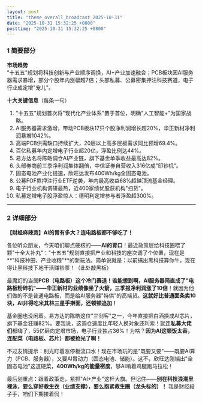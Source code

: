 ```yaml
---
layout: post
title: "theme_overall_broadcast_2025-10-31"
date: "2025-10-31 15:32:25 +0800"
posttime: "2025-10-31 15:32:25 +0800"
---
```


### 1 简要部分
**市场趋势**  
"十五五"规划将科技创新与产业顺序调换，AI+产业加速融合；PCB板块因AI服务器需求暴增，部分个股年内涨幅超7倍；头部私募、公募密集押注科技赛道，电子行业成定增"宠儿"。

**十大关键信息**（每条一句）  
1. "十五五"规划首次将"现代化产业体系"置于首位，明确"人工智能+"为国家战略。  
2. AI服务器需求激增，带动PCB板块17只个股净利润增长超20%，华正新材净利润暴增1042%。  
3. 高端PCB供需缺口持续扩大，20层以上高多层板需求同比预增69.4%。  
4. 百亿私募年内定增电子行业超20亿，浮盈比例达44%。  
5. 易方达名将陈皓调仓AI产业链，旗下基金单季收益最高达82%。  
6. 头部券商前三季净利润集体翻倍，中信证券自营收入316亿成"印钞机"。  
7. 固态电池产业化提速，欣旺达发布400Wh/kg全固态电池。  
8. 公募FOF靠押注行业ETF逆袭，年内最高收益68%超越顶流基金经理。  
9. 电子行业机构调研最热，近400家绩优股获机构"扫货"。  
10. 私募定增电子股浮盈惊人：德明利定增参与者浮盈超300%。

---

### 2 详细部分  
**【财经麻辣烫】AI的胃有多大？连电路板都不够吃了！**  

各位听众朋友，今天咱们聊点硬核的——**AI的胃口**！最近政策层给科技圈喂了颗"十全大补丸"："十五五"规划直接把产业和科技的座次调了个位置，现在是**"科技种田，产业收粮"**的新玩法。简单说就是：以前搞出黑科技算你牛，现在得让黑科技下地干活赚钞票！（此处敲黑板）

最魔幻的当属**PCB（电路板）**这个冷门赛道！谁能想到啊，AI服务器简直成了"电路板粉碎机"——华正新材的业绩像坐了火箭，三季报净利润涨了**10倍**！就因为他们做的不是普通电路板，而是给AI服务器"特供"的高端货。**这就好比普通面条卖10块，AI非得吃米其林三星手擀面，还顿顿追加！**

基金圈也没闲着。易方达的陈皓这位"三剑客"之一，今年直接把白酒换成AI芯片，旗下基金狂赚82%。要我说，这调仓速度比年轻人换对象还利索！就连**私募大佬们**都嗨了，55亿砸向定增市场，电子行业独占36%！为啥？**因为AI这顿饭太香，连配菜（电路板、芯片）都被抢光了啊！**

不过友情提示：别光盯着涨停板流口水！现在市场玩的是"既要又要"——既要AI算力（PCB、服务器），又要AI胃动力（固态电池、储能）。这不，欣旺达刚端出"全固态电池"这道硬菜，**400Wh/kg的能量密度**，够AI啃着鸡腿跑马拉松！

最后划重点：跟着政策走，紧抓"AI+产业"这杆大旗。但记住——**别在科技浪潮里裸泳，要么穿好救生衣（业绩支撑），要么抱紧救生圈（龙头标的）！** 我是财经段子手，咱们下期接着侃！